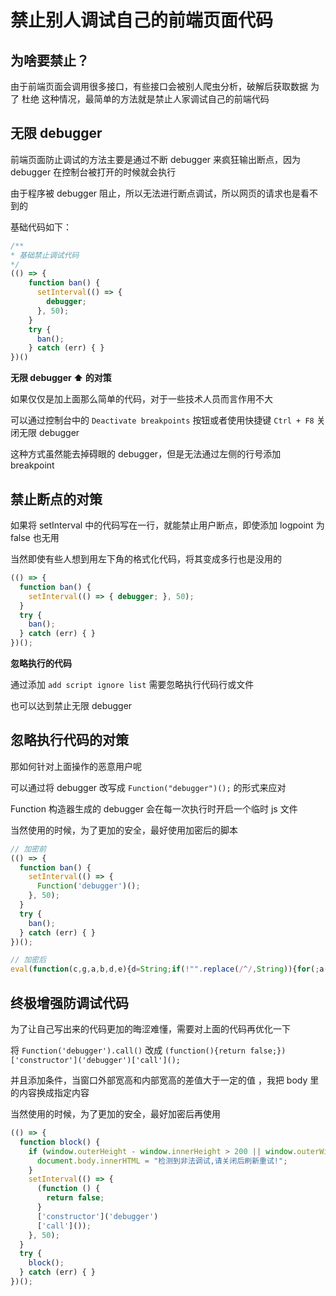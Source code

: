 # 禁止别人调试自己的前端页面代码

## 为啥要禁止？
由于前端页面会调用很多接口，有些接口会被别人爬虫分析，破解后获取数据
为了 杜绝 这种情况，最简单的方法就是禁止人家调试自己的前端代码

## 无限 debugger
前端页面防止调试的方法主要是通过不断 debugger 来疯狂输出断点，因为 debugger 在控制台被打开的时候就会执行

由于程序被 debugger 阻止，所以无法进行断点调试，所以网页的请求也是看不到的

基础代码如下：

```js
/**
* 基础禁止调试代码
*/
(() => {
	function ban() {
	  setInterval(() => {
	    debugger;
	  }, 50);
	}
	try {
	  ban();
	} catch (err) { }
})()
```

**无限 debugger ⬆️ 的对策**

如果仅仅是加上面那么简单的代码，对于一些技术人员而言作用不大

可以通过控制台中的 `Deactivate breakpoints` 按钮或者使用快捷键 `Ctrl + F8` 关闭无限 debugger

这种方式虽然能去掉碍眼的 debugger，但是无法通过左侧的行号添加 breakpoint


## 禁止断点的对策

如果将 setInterval 中的代码写在一行，就能禁止用户断点，即使添加 logpoint 为 false 也无用

当然即使有些人想到用左下角的格式化代码，将其变成多行也是没用的

```js
(() => {
  function ban() {
    setInterval(() => { debugger; }, 50);
  }
  try {
    ban();
  } catch (err) { }
})();
```

**忽略执行的代码**

通过添加 `add script ignore list` 需要忽略执行代码行或文件

也可以达到禁止无限 debugger


## 忽略执行代码的对策

那如何针对上面操作的恶意用户呢

可以通过将 debugger 改写成 `Function("debugger")();` 的形式来应对

Function 构造器生成的 debugger 会在每一次执行时开启一个临时 js 文件

当然使用的时候，为了更加的安全，最好使用加密后的脚本

```js
// 加密前
(() => {
  function ban() {
    setInterval(() => {
      Function('debugger')();
    }, 50);
  }
  try {
    ban();
  } catch (err) { }
})();

// 加密后
eval(function(c,g,a,b,d,e){d=String;if(!"".replace(/^/,String)){for(;a--;)e[a]=b[a]||a;b=[function(f){return e[f]}];d=function(){return"\w+"};a=1}for(;a--;)b[a]&&(c=c.replace(new RegExp("\b"+d(a)+"\b","g"),b[a]));return c}('(()=>{1 0(){2(()=>{3("4")()},5)}6{0()}7(8){}})();',9,9,"block function setInterval Function debugger 50 try catch err".split(" "),0,{}));
```


## 终极增强防调试代码

为了让自己写出来的代码更加的晦涩难懂，需要对上面的代码再优化一下

将 `Function('debugger').call()` 改成 `(function(){return false;})['constructor']('debugger')['call']();`

并且添加条件，当窗口外部宽高和内部宽高的差值大于一定的值 ，我把 body 里的内容换成指定内容

当然使用的时候，为了更加的安全，最好加密后再使用

```js
(() => {
  function block() {
    if (window.outerHeight - window.innerHeight > 200 || window.outerWidth - window.innerWidth > 200) {
      document.body.innerHTML = "检测到非法调试,请关闭后刷新重试!";
    }
    setInterval(() => {
      (function () {
        return false;
      }
      ['constructor']('debugger')
      ['call']());
    }, 50);
  }
  try {
    block();
  } catch (err) { }
})();
```

